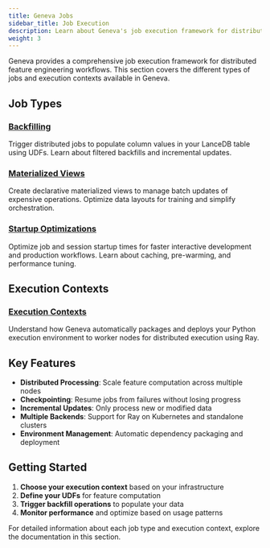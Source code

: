 ```yaml
---
title: Geneva Jobs
sidebar_title: Job Execution
description: Learn about Geneva's job execution framework for distributed feature engineering workflows.
weight: 3
---
```


Geneva provides a comprehensive job execution framework for distributed feature engineering workflows. This section covers the different types of jobs and execution contexts available in Geneva.

## Job Types

### [Backfilling](backfilling.md)
Trigger distributed jobs to populate column values in your LanceDB table using UDFs. Learn about filtered backfills and incremental updates.

### [Materialized Views](materialized-views.md)
Create declarative materialized views to manage batch updates of expensive operations. Optimize data layouts for training and simplify orchestration.

### [Startup Optimizations](startup.md)
Optimize job and session startup times for faster interactive development and production workflows. Learn about caching, pre-warming, and performance tuning.

## Execution Contexts

### [Execution Contexts](contexts.md)
Understand how Geneva automatically packages and deploys your Python execution environment to worker nodes for distributed execution using Ray.

## Key Features

- **Distributed Processing**: Scale feature computation across multiple nodes
- **Checkpointing**: Resume jobs from failures without losing progress
- **Incremental Updates**: Only process new or modified data
- **Multiple Backends**: Support for Ray on Kubernetes and standalone clusters
- **Environment Management**: Automatic dependency packaging and deployment

## Getting Started

1. **Choose your execution context** based on your infrastructure
2. **Define your UDFs** for feature computation
3. **Trigger backfill operations** to populate your data
4. **Monitor performance** and optimize based on usage patterns

For detailed information about each job type and execution context, explore the documentation in this section.
